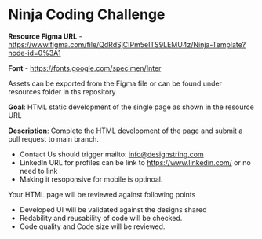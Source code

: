 # Ninja Coding Challenge

**Resource Figma URL** - https://www.figma.com/file/QdRdSjCIPm5eITS9LEMU4z/Ninja-Template?node-id=0%3A1

**Font** - https://fonts.google.com/specimen/Inter

Assets can be exported from the Figma file or can be found under resources folder in ths repository

**Goal**: HTML static development of the single page as shown in the resource URL

**Description**:
Complete the HTML development of the page and submit a pull request to main branch.

- Contact Us should trigger mailto: info@designstring.com
- LinkedIn URL for profiles can be link to https://www.linkedin.com/ or no need to link
- Making it resoponsive for mobile is optinoal. 

Your HTML page will be reviewed against following points 
- Developed UI will be validated against the designs shared
- Redability and reusability of code will be checked.
- Code quality and Code size will be reviewed.
